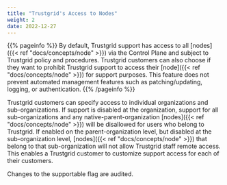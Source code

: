```yaml
---
title: "Trustgrid's Access to Nodes"
weight: 2
date: 2022-12-27
---
```

{{% pageinfo %}}
By default, Trustgrid support has access to all [nodes]({{< ref "docs/concepts/node" >}}) via the Control Plane and subject to Trustgrid policy and procedures. Trustgrid customers can also choose if they want to prohibit Trustgrid support to access their [node]({{< ref "docs/concepts/node" >}}) for support purposes. This feature does not prevent automated management features such as patching/updating, logging, or authentication.
{{% /pageinfo %}}

Trustgrid customers can specify access to individual organizations and sub-organizations. If support is disabled at the organization, support for all sub-organizations and any native-parent-organization [nodes]({{< ref "docs/concepts/node" >}}) will be disallowed for users who belong to Trustgrid. If enabled on the parent-organization level, but disabled at the sub-organization level, [nodes]({{< ref "docs/concepts/node" >}}) that belong to that sub-organization will not allow Trustgrid staff remote access. This enables a Trustgrid customer to customize support access for each of their customers.

Changes to the supportable flag are audited.
